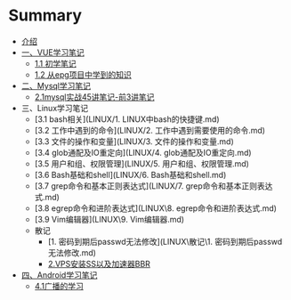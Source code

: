 # Summary

* [介绍](README.md)
* [一、VUE学习笔记](VUE/README.md)
    * [1.1 初学笔记](VUE/初学笔记.md)
    * [1.2 从epg项目中学到的知识](VUE/从epg项目中学到的知识.md)
* [二、Mysql学习笔记](MYSQL/README.md)
    * [2.1mysql实战45讲笔记-前3讲笔记](MYSQL/jikeTime/前3讲笔记.md)
* 三、Linux学习笔记
    * [3.1 bash相关](LINUX/1. LINUX中bash的快捷键.md)
    * [3.2 工作中遇到的命令](LINUX/2. 工作中遇到需要使用的命令.md)
    * [3.3 文件的操作和变量](LINUX/3. 文件的操作和变量.md)
    * [3.4 glob通配及IO重定向](LINUX/4. glob通配及IO重定向.md)
    * [3.5 用户和组、权限管理](LINUX/5. 用户和组、权限管理.md)
    * [3.6 Bash基础和shell](LINUX/6. Bash基础和shell.md)
    * [3.7 grep命令和基本正则表达式](LINUX/7. grep命令和基本正则表达式.md)
    * [3.8 egrep命令和进阶表达式](LINUX\8. egrep命令和进阶表达式.md)
    * [3.9 Vim编辑器](LINUX\9. Vim编辑器.md)
    * 散记
      * [1. 密码到期后passwd无法修改](LINUX\散记\1. 密码到期后passwd无法修改.md)
      * [2.VPS安装SS以及加速器BBR](LINUX\散记\2.VPS安装SS以及加速器BBR.md)
* [四、Android学习笔记](Android/README.md)
    * [4.1广播的学习](Android/广播的学习.md)

